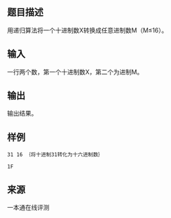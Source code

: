 ## 题目描述

用递归算法将一个十进制数X转换成任意进制数M（M≤16）。

## 输入

一行两个数，第一个十进制数X，第二个为进制M。

## 输出

输出结果。

## 样例

```input1
31 16 ｛将十进制31转化为十六进制数｝
```

```output1
1F
```


 ## 来源

 一本通在线评测 